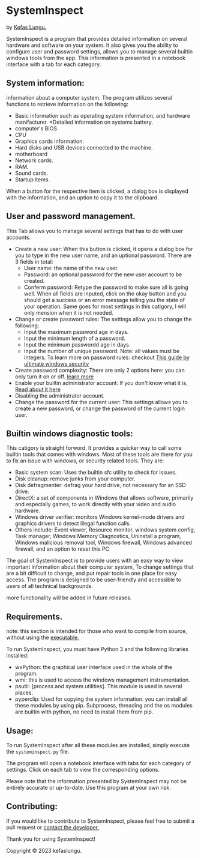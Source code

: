 # SystemInspect
by [Kefas Lungu.](https://github.com/kefaslungu)

SystemInspect is a program that provides detailed information on several hardware and software on your system. It also gives you the ability to configure user and password settings, allows you to manage several builtin windows tools from the app.
This information is presented in a notebook interface with a tab for each category.

## System information:
information about a computer system. The program utilizes several functions to retrieve information on the following:
* Basic information such as operating system information, and hardware manifacturer.
*Detailed information on systems battery.
* computer's BIOS
* CPU
* Graphics cards information.
* Hard disks and USB devices connected to the machine.
* motherboard
* Network cards.
* RAM.
* Sound cards.
* Startup items.

When a button for the respective item is clicked, a dialog box is displayed with the information, and an uption to copy it to the clipboard.

## User and password management.
This Tab allows you to manage several settings that has to do with user accounts.
* Create a new user: When this button is clicked, it opens a dialog box for you to type in the new user name, and an uptional password. There are 3 fields in total:
  * User name: the name of the new user.
  * Password: an optional password for the new user account to be created.
  * Conferm password: Retype the password to make sure all is going well.
When all fields are inputed, click on the okay button and you should get a success or an error message telling you the state of your operation. Same goes for most settings in this catigory, I will only mension when it is not needed.
* Change or create password rules: The settings allow you to change the following:
  * Input the maximum password age in days.
  * Input the minimum length of a password.
  * Input the minimum passwordd age in days.
  * Input the number of unique password.
Note: all values must be integers. To learn more on password rules: checkout [This guide by ultimate windows security](https://www.ultimatewindowssecurity.com/wiki/page.aspx?spid=PasswordPolicy)
* Create password complexity: There are only 2 options here: you can only turn it on or off. [learn more](https://www.ultimatewindowssecurity.com/wiki/page.aspx?spid=PasswordComplexityRequirements)
* Enable your builtin administrator account: If you don't know what it is, [Read about it here](https://www.techtarget.com/searchwindowsserver/definition/built-in-administrator-account)
* Disabling the administrator account.
* Change the password for the current user: This settings allows you to create a new password, or change the password of the current login user.

## Builtin windows diagnostic tools:
This catigory is straight forword. It provides a quicker way to call some builtin tools that comes with windows. Most of these tools are there for you to fix an issue with windows, or security related tools. They are:
  * Basic system scan: Uses the builtin sfc utility to check for issues.
  * Disk cleanup: remove junks from your computer.
  * Disk defragmenter: defrag your hard drive, not necessary for an SSD drive.
  * DirectX: a set of components in Windows that allows software, primarily and especially games, to work directly with your video and audio hardware.
  * Windows driver verifier: monitors Windows kernel-mode drivers and graphics drivers to detect illegal function calls.
  * Others include: Event viewer, Resource monitor, windows system config, Task manager, Windows Memory Diagnostics, Uninstall a program, Windows malicious removal tool, Windows firewall, Windows advanced firewall, and an option to reset this PC

The goal of SystemInspect is to provide users with an easy way to view important information about their computer system, To change settings that are a bit difficult to change, and put repair tools in one place for easy access. The program is designed to be user-friendly and accessible to users of all technical backgrounds.

more functionality will be added in future releases.
## Requirements.
note: this section is intended for those who want to compile from source, without using the [executable.](https://github.com/kefaslungu/systeminspect/releases/download/V0.1.1/systeminspectV0.1.1.exe)

To run SystemInspect, you must have Python 3 and the following libraries installed:

* wxPython: the graphical user interface used in the whole of the program.
* wmi: this is used to access the windows management instrumentation.
* psutil: [process and system utilities]. This module is used in several places.
* pyperclip: Used for copying the system information.
you can install all these modules by using pip.
Subprocess, threading and the os modules are builtin with python, no need to install them from pip.
## Usage:
To run SystemInspect after all these modules are installed, simply execute the `systeminspect.py` file.

The program will open a notebook interface with tabs for each category of settings. Click on each tab to view the corresponding options.

Please note that the information presented by SystemInspect may not be entirely accurate or up-to-date. Use this program at your own risk.
## Contributing:
If you would like to contribute to SystemInspect, please feel free to submit a pull request or [contact the developer.](jameskefaslungu@gmail.com)

Thank you for using SystemInspect!

Copyright © 2023 kefaslungu.